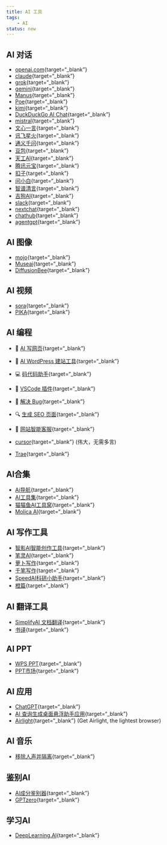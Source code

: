```yaml
---
title: AI 工具
tags:
    - AI
status: new
---
```


## AI 对话
- [openai.com](https://openai.com/){target=“_blank”}
- [claude](https://claude.ai/new){target=“_blank”}
- [grok](https://grok.com/){target=“_blank”}
- [gemini](https://gemini.google.com/app){target=“_blank”}
- [Manus](https://manus.im/app){target=“_blank”}
- [Poe](https://poe.com/ChatGPT){target=“_blank”}
- [kimi](https://kimi.moonshot.cn/){target=“_blank”}
- [DuckDuckGo AI Chat](https://duckduckgo.com/?q=DuckDuckGo+AI+Chat&ia=chat&duckai=1&t=ddg_ios&atb=v403-1&ko=-1){target=“_blank”}
- [mistral](https://chat.mistral.ai/chat){target=“_blank”}
- [文心一言](https://yiyan.baidu.com/){target=“_blank”}
- [讯飞星火](https://xinghuo.xfyun.cn/desk?ch=xhweb_ril){target=“_blank”}
- [通义千问](https://tongyi.aliyun.com/qianwen/){target=“_blank”}
- [豆包](https://www.doubao.com/chat/?channel=itab2&source=hw_db_itab){target=“_blank”}
- [天工Al](https://www.tiangong.cn/){target=“_blank”}
- [腾讯元宝](https://yuanbao.tencent.com/chat/naQivTmsDa){target=“_blank”}
- [扣子](https://www.coze.cn/space-preview){target=“_blank”}
- [问小白](https://www.wenxiaobai.com/chat/200006){target=“_blank”}
- [智谱清言](https://chatglm.cn/main/guest?lang=zh){target=“_blank”}
- [吉狗Al](https://www.jidog.com/chat){target=“_blank”}
- [slack](https://slack.com/intl/zh-cn/){target=“_blank”}
- [nextchat](https://nextchat.dev/){target=“_blank”}
- [chathub](https://app.chathub.gg/){target=“_blank”}
- [agentgpt](https://agentgpt.reworkd.ai/){target=“_blank”}


## AI 图像

- [mojo](https://www.modular.com/mojo){target=“_blank”}
- [Museai](https://app.museai.cc/community){target=“_blank”}
- [DiffusionBee](https://diffusionbee.com/){target=“_blank”}

## AI 视频

- [sora](https://sora.com/){target=“_blank”}
- [PIKA](https://pika.art/login){target=“_blank”}

## AI 编程
- 🔧 [AI 写网页](https://heyleia.com/welcome){target=“_blank”}

- 🏢 [AI WordPress 建站工具](https://10web.io){target=“_blank”}

- 💻 [码代码助手](https://bito.ai){target=“_blank”}

- 🔌 [VSCode 插件](https://gpt95.com){target=“_blank”}

- 🐞 [解决 Bug](https://jam.dev/jamgpt){target=“_blank”}

- 🔍 [生成 SEO 页面](https://seomatic.ai){target=“_blank”}

- 🐘 [网站智能客服](https://elephant.ai){target=“_blank”}
- [cursor](https://www.cursor.com/){target=“_blank”}  (伟大，无需多言)
- [Trae](https://www.trae.com.cn/){target=“_blank”} 

## AI合集
- [Ai导航](https://www.ainavpro.com/){target=“_blank”}  
- [AI工具集](https://ai-bot.cn/){target=“_blank”}
- [猫猫鱼AI工具窝](https://www.maomaoyu.coffee/zh){target=“_blank”}
- [Molica Al](https://pc.molica.com.cn/chat/76376bb7-aec4-4d08-ae92-94e7ec831123){target=“_blank”}

## AI 写作工具  
- [智影AI智能创作工具](https://ai-bot.cn/){target=“_blank”}
- [笔灵AI](https://ibiling.cn/paper?from=itabpaper02){target=“_blank”}
- [萝卜写作](https://98.luoboxiezuo.com/modelessay?shareId=){target=“_blank”}
- [千笔写作](https://www.aipaperpass.com/?pic=xQN6){target=“_blank”}
- [SpeedAI科研小助手](https://kylw.kuaipaper.com/home){target=“_blank”}
- [橙篇](https://cp.baidu.com/){target=“_blank”}

## AI 翻译工具  
- [SimplifyAI 文档翻译](https://translate.simplifyai.cn/){target=“_blank”}
- [书译](https://www.booktranslator.app/zh-CN/){target=“_blank”}

## AI PPT

- [WPS PPT](https://ai.wps.cn/){target=“_blank”}
- [PPT市场](https://www.pptsupermarket.com/customizes){target=“_blank”}

## AI 应用  

- [ChatGPT](https://chatgpt.com/?oai-dm=1){target=“_blank”}
- [AI 查询生成桌面悬浮助手应用](https://github.com/mushan0x0/AI0x0.com){target=“_blank”}
- [Airlight](https://www.airlight.pro/){target=“_blank”} (Get Airlight, the lightest browser)

## AI 音乐

- [移除人声并隔离](https://vocalremover.org/zh/){target=“_blank”}

## 鉴别AI

- [Al成分鉴别器](https://app.illuminarty.ai/#/){target=“_blank”}
- [GPTzero](https://app.gptzero.me/app){target=“_blank”}

## 学习AI

- [DeepLearning.Al](https://www.deeplearning.ai/){target=“_blank”}